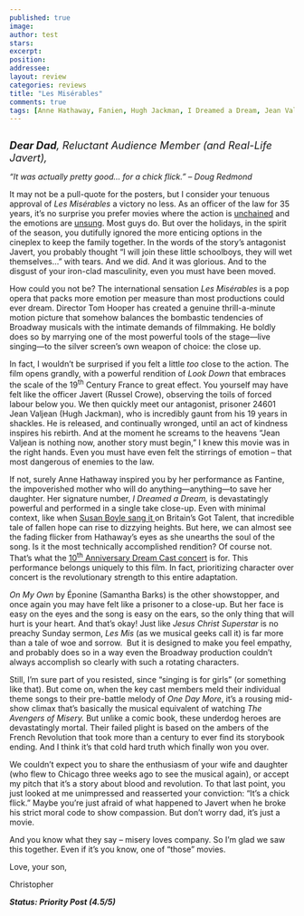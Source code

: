 ```yaml
---
published: true
image:
author: test 
stars: 
excerpt: 
position: 
addressee: 
layout: review
categories: reviews
title: "Les Misérables"
comments: true
tags: [Anne Hathaway, Fanien, Hugh Jackman, I Dreamed a Dream, Jean Valjean, Les Mis, Les Miserables, Les Misrables, Letters, On My Own, One More Day, Russel Crow, Susan Boyle]
---
```

<div><p><span class="full-image-block ssNonEditable"><span><a href="/letters/2013/1/2/les-miserables.html"><img src="http://static.squarespace.com/static/5005f6bcc4aa41161b33e89e/5329cf1fe4b07c068ebf74de/5329cf1fe4b07c068ebf7783/1357159272183/Les%20Miserables.jpg" alt="" /></a></span></span></p>
<p><em style="font-size:130%;"><strong>Dear Dad</strong>, Reluctant Audience Member (and Real-Life Javert),</em></p>
<p><em>&ldquo;It was actually pretty good&hellip; for a chick flick.&rdquo; &ndash; Doug Redmond</em></p>
<p>It may not be a pull-quote for the posters, but I consider your tenuous approval of <em>Les Mis&eacute;rables</em> a victory no less. As an officer of the law for 35 years, it&rsquo;s no surprise you prefer movies where the action is <a href="/letters/2012/12/28/django-unchained.html">unchained</a> and the emotions are <a href="/letters/2012/11/9/skyfall.html">unsung</a>. Most guys do. But over the holidays, in the spirit of the season, you dutifully ignored the more enticing options in the cineplex to keep the family together. In the words of the story&rsquo;s antagonist Javert, you probably thought &ldquo;I will join these little schoolboys, they will wet themselves&hellip;&rdquo; with tears. And we did. And it was glorious. And to the disgust of your iron-clad masculinity, even you must have been moved.&nbsp;</p>
<p>How could you not be? The international sensation <em>Les Mis&eacute;rables</em> is a pop opera that packs more emotion per measure than most productions could ever dream. Director Tom Hooper has created a genuine thrill-a-minute motion picture that somehow balances the bombastic tendencies of Broadway musicals with the intimate demands of filmmaking. He boldly does so by marrying one of the most powerful tools of the stage&mdash;live singing&mdash;to the silver screen&rsquo;s own weapon of choice: the close up.</p>
<p>In fact, I wouldn&rsquo;t be surprised if you felt a little <em>too </em>close to the action. The film opens grandly, with a powerful rendition of <em>Look Down</em> that embraces the scale of the 19<sup>th</sup> Century France to great effect. You yourself may have felt like the officer Javert (Russel Crowe), observing the toils of forced labour below you. We then quickly meet our antagonist, prisoner 24601 Jean Valjean (Hugh Jackman), who is incredibly gaunt from his 19 years in shackles. He is released, and continually wronged, until an act of kindness inspires his rebirth. And at the moment he screams to the heavens &ldquo;Jean Valjean is nothing now, another story must begin,&rdquo; I knew this movie was in the right hands. Even you must have even felt the stirrings of emotion &ndash; that most dangerous of enemies to the law.</p>
<p>If not, surely Anne Hathaway inspired you by her performance as Fantine, the impoverished mother who will do anything&mdash;anything&mdash;to save her daughter. Her signature number, <em>I Dreamed a Dream,</em> is devastatingly powerful and performed in a single take close-up. Even with minimal context, like when <a href="http://www.youtube.com/watch?v=RxPZh4AnWyk">Susan Boyle sang it </a>on Britain&rsquo;s Got Talent, that incredible tale of fallen hope can rise to dizzying heights. But here, we can almost see the fading flicker from Hathaway&rsquo;s eyes as she unearths the soul of the song. Is it the most technically accomplished rendition? Of course not. That&rsquo;s what the <a href="http://www.youtube.com/watch?v=BMmF9el0S7k">10<sup>th</sup> Anniversary Dream Cast concert</a> is for. This performance belongs uniquely to this film. In fact, prioritizing character over concert is the revolutionary strength to this entire adaptation.</p>
<p><em>On My Own</em> by &Eacute;ponine (Samantha Barks) is the other showstopper, and once again you may have felt like a prisoner to a close-up. But her face is easy on the eyes and the song is easy on the ears, so the only thing that will hurt is your heart. And that&rsquo;s okay! Just like <em>Jesus Christ Superstar</em> is no preachy Sunday sermon, <em>Les Mis</em> (as we musical geeks call it) is far more than a tale of woe and sorrow. &nbsp;But it is designed to make you feel empathy, and probably does so in a way even the Broadway production couldn&rsquo;t always accomplish so clearly with such a rotating characters.</p>
<p>Still, I&rsquo;m sure part of you resisted, since &#8220;singing is for girls&rdquo; (or something like that). But come on, when the key cast members meld their individual theme songs to their pre-battle melody of <em>One Day More</em>, it&rsquo;s a rousing mid-show climax that&rsquo;s basically the musical equivalent of watching <em>The Avengers of Misery.</em> But unlike a comic book, these underdog heroes are devastatingly mortal. Their failed plight is based on the ambers of the French Revolution that took more than a century to ever find its storybook ending. And I think it&rsquo;s that cold hard truth which finally won you over.&nbsp;</p>
<p>We couldn&rsquo;t expect you to share the enthusiasm of your wife and daughter (who flew to Chicago three weeks ago to see the musical again), or accept my pitch that it&rsquo;s a story about blood and revolution. To that last point, you just looked at me unimpressed and reasserted your conviction: &ldquo;It&rsquo;s a chick flick.&rdquo; Maybe you&rsquo;re just afraid of what happened to Javert when he broke his strict moral code to show compassion. But don&rsquo;t worry dad, it&rsquo;s just a movie.</p>
<p>And you know what they say &ndash; misery loves company. So I&rsquo;m glad we saw this together. Even if it&rsquo;s you know, one of &ldquo;those&rdquo; movies.&nbsp;</p>
<p>Love, your son,</p>
<p>Christopher</p>
<p><strong><em>Status: Priority Post (4.5/5)</em></strong></p></div>
